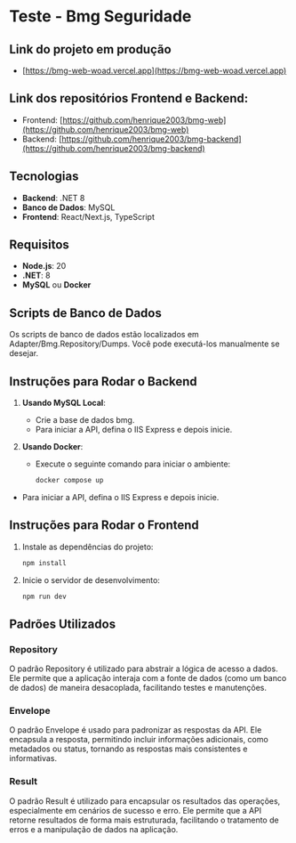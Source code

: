 # Teste - Bmg Seguridade

## Link do projeto em produção
- [https://bmg-web-woad.vercel.app](https://bmg-web-woad.vercel.app)

## Link dos repositórios Frontend e Backend:
- Frontend: [https://github.com/henrique2003/bmg-web](https://github.com/henrique2003/bmg-web)
- Backend: [https://github.com/henrique2003/bmg-backend](https://github.com/henrique2003/bmg-backend)

## Tecnologias

- **Backend**: .NET 8
- **Banco de Dados**: MySQL
- **Frontend**: React/Next.js, TypeScript

## Requisitos

- **Node.js**: 20
- **.NET**: 8
- **MySQL** ou **Docker**

## Scripts de Banco de Dados

Os scripts de banco de dados estão localizados em Adapter/Bmg.Repository/Dumps. Você pode executá-los manualmente se desejar.

## Instruções para Rodar o Backend

1. **Usando MySQL Local**:

   - Crie a base de dados bmg.
   - Para iniciar a API, defina o IIS Express e depois inicie.

2. **Usando Docker**:
   - Execute o seguinte comando para iniciar o ambiente:
     ```bash
     docker compose up
     ```

- Para iniciar a API, defina o IIS Express e depois inicie.

## Instruções para Rodar o Frontend

1. Instale as dependências do projeto:
   ```bash
   npm install
   ```
2. Inicie o servidor de desenvolvimento:
   ```bash
   npm run dev
   ```

## Padrões Utilizados

### Repository

O padrão Repository é utilizado para abstrair a lógica de acesso a dados. Ele permite que a aplicação interaja com a fonte de dados (como um banco de dados) de maneira desacoplada, facilitando testes e manutenções.

### Envelope

O padrão Envelope é usado para padronizar as respostas da API. Ele encapsula a resposta, permitindo incluir informações adicionais, como metadados ou status, tornando as respostas mais consistentes e informativas.

### Result

O padrão Result é utilizado para encapsular os resultados das operações, especialmente em cenários de sucesso e erro. Ele permite que a API retorne resultados de forma mais estruturada, facilitando o tratamento de erros e a manipulação de dados na aplicação.
